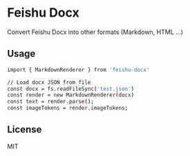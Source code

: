 # Feishu Docx

Convert Feishu Docx into other formats (Markdown, HTML ...)

## Usage

```bash
import { MarkdownRenderer } from 'feishu-docx'

// Load docx JSON from file
const docx = fs.readFileSync('test.json')
const render = new MarkdownRenderer(docx)
const text = render.parse();
const imageTokens = render.imageTokens;
```

## License

MIT
